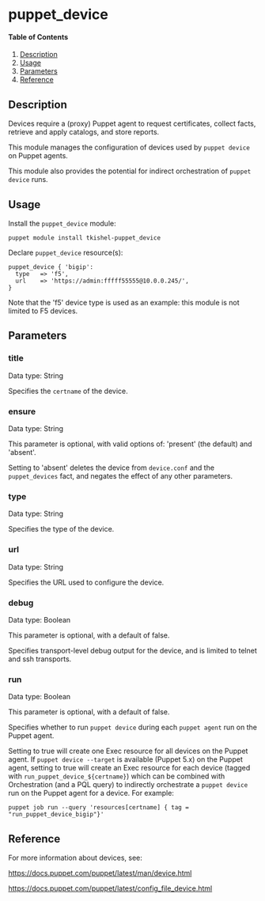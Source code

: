 # puppet_device

#### Table of Contents

1. [Description](#description)
1. [Usage](#usage)
1. [Parameters](#parameters)
1. [Reference](#reference)

## Description

Devices require a (proxy) Puppet agent to request certificates, collect facts, retrieve and apply catalogs, and store reports.

This module manages the configuration of devices used by `puppet device` on Puppet agents.

This module also provides the potential for indirect orchestration of `puppet device` runs.

## Usage

Install the `puppet_device` module:

~~~
puppet module install tkishel-puppet_device
~~~

Declare `puppet_device` resource(s):

~~~
puppet_device { 'bigip':
  type   => 'f5',
  url    => 'https://admin:fffff55555@10.0.0.245/',
}
~~~

Note that the 'f5' device type is used as an example: this module is not limited to F5 devices.

## Parameters

### title

Data type: String

Specifies the `certname` of the device.

### ensure

Data type: String

This parameter is optional, with valid options of: 'present' (the default) and 'absent'.

Setting to 'absent' deletes the device from `device.conf` and the `puppet_devices` fact, and negates the effect of any other parameters.

### type

Data type: String

Specifies the type of the device.

### url

Data type: String

Specifies the URL used to configure the device.

### debug

Data type: Boolean

This parameter is optional, with a default of false.

Specifies transport-level debug output for the device, and is limited to telnet and ssh transports.

### run

Data type: Boolean

This parameter is optional, with a default of false.

Specifies whether to run `puppet device` during each `puppet agent` run on the Puppet agent.

Setting to true will create one Exec resource for all devices on the Puppet agent. If `puppet device --target` is available (Puppet 5.x) on the Puppet agent, setting to true will create an Exec resource for each device (tagged with `run_puppet_device_${certname}`) which can be combined with Orchestration (and a PQL query) to indirectly orchestrate a `puppet device` run on the Puppet agent for a device. For example:

~~~
puppet job run --query 'resources[certname] { tag = "run_puppet_device_bigip"}'
~~~

## Reference

For more information about devices, see:

https://docs.puppet.com/puppet/latest/man/device.html

https://docs.puppet.com/puppet/latest/config_file_device.html
